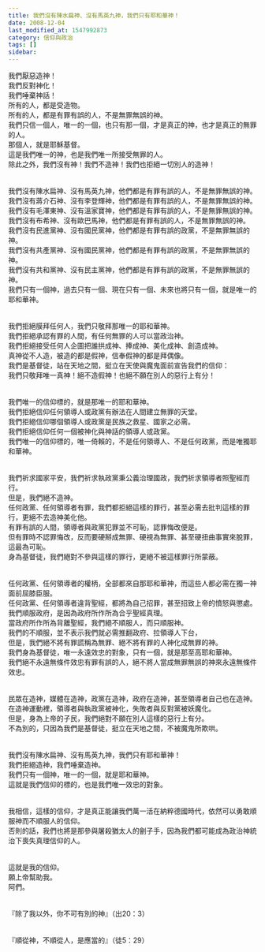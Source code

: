```yaml
---
title: 我們沒有陳水扁神、沒有馬英九神，我們只有耶和華神！
date: 2008-12-04
last_modified_at: 1547992873
category: 信仰與政治
tags: []
sidebar: 
---
```


<p>我們厭惡造神！<br/>我們反對神化！<br/>我們唾棄神話！<br/><!--more-->所有的人，都是受造物。<br/>所有的人，都是有罪有誤的人，不是無罪無誤的神。<br/>我們只信一個人，唯一的一個，也只有那一個，才是真正的神，也才是真正的無罪的人。<br/>那個人，就是耶穌基督。<br/>這是我們唯一的神，也是我們唯一所接受無罪的人。<br/>除此之外，我們沒有神！我們不造神！我們也拒絕一切別人的造神！<br/><br/><br/>我們沒有陳水扁神、沒有馬英九神，他們都是有罪有誤的人，不是無罪無誤的神。<br/>我們沒有蔣介石神、沒有李登輝神，他們都是有罪有誤的人，不是無罪無誤的神。<br/>我們沒有毛澤東神、沒有溫家寶神，他們都是有罪有誤的人，不是無罪無誤的神。<br/>我們沒有布希神、沒有歐巴馬神，他們都是有罪有誤的人，不是無罪無誤的神。<br/>我們沒有民進黨神、沒有國民黨神，他們都是有罪有誤的政黨，不是無罪無誤的神。<br/>我們沒有共產黨神、沒有國民黨神，他們都是有罪有誤的政黨，不是無罪無誤的神。<br/>我們沒有共和黨神、沒有民主黨神，他們都是有罪有誤的政黨，不是無罪無誤的神。<br/>我們只有一個神，過去只有一個、現在只有一個、未來也將只有一個，就是唯一的耶和華神。<br/><br/><br/>我們拒絕膜拜任何人，我們只敬拜那唯一的耶和華神。<br/>我們拒絕承認有罪的人間，有任何無罪的人可以當政治神。<br/>我們拒絕接受任何人企圖把誰拱成神、捧成神、美化成神、創造成神。<br/>真神從不人造，被造的都是假神，信奉假神的都是拜偶像。<br/>我們是基督徒，站在天地之間，挺立在天使與魔鬼面前宣告我們的信仰：<br/>我們只敬拜唯一真神！絕不造假神！也絕不願在別人的惡行上有分！<br/><br/><br/>我們唯一的信仰標的，就是那唯一的耶和華神。<br/>我們拒絕信仰任何領導人或政黨有辦法在人間建立無罪的天堂。<br/>我們拒絕信仰哪個領導人或政黨是民族之救星、國家之必需。<br/>我們拒絕信仰任何一個被神化與神話的領導人或政黨。<br/>我們唯一的信仰標的，唯一倚賴的，不是任何領導人、不是任何政黨，而是唯獨耶和華神。<br/><br/><br/>我們祈求國家平安，我們祈求執政黨秉公義治理國政，我們祈求領導者照聖經而行。<br/>但是，我們絕不造神。<br/>任何政黨、任何領導者有罪，我們都拒絕這樣的罪行，甚至必需去批判這樣的罪行，更絕不去造神美化他。<br/>有罪有誤的人間，領導者與政黨犯罪並不可恥，認罪悔改便是。<br/>但有罪時不認罪悔改，反而要硬掰成無罪、硬視為無罪、甚至硬扭曲事實來脫罪，這最為可恥。<br/>身為基督徒，我們絕對不參與這樣的罪行，更絕不被這樣罪行所蒙蔽。<br/><br/><br/>任何政黨、任何領導者的權柄，全部都來自那耶和華神，而這些人都必需在獨一神面前屈膝臣服。<br/>任何政黨、任何領導者違背聖經，都將為自己招罪，甚至招致上帝的憤怒與懲處。<br/>我們順服政府，是因為政府所作所為合乎聖經真理。<br/>當政府所作所為背離聖經，我們絕不順服人，而只順服神。<br/>我們的不順服，並不表示我們就必需推翻政府、拉領導人下台，<br/>但是，我們絕不將有罪謊稱為無罪、絕不將有罪的人神化成無罪的神。<br/>我們身為基督徒，唯一永遠效忠的對象，只有一個，就是那至高耶和華神。<br/>我們絕不永遠無條件效忠有罪有誤的人，絕不將人當成無罪無誤的神來永遠無條件效忠。<br/><br/><br/>民眾在造神，媒體在造神，政黨在造神，政府在造神，甚至領導者自己也在造神。<br/>在造神運動裡，領導者與執政黨被神化，失敗者與反對黨被妖魔化。<br/>但是，身為上帝的子民，我們絕對不願在別人這樣的惡行上有分。<br/>不為別的，只因為我們是基督徒，挺立在天地之間，不被魔鬼所欺哄。<br/><br/><br/>我們沒有陳水扁神、沒有馬英九神，我們只有耶和華神！<br/>我們拒絕造神，我們唾棄造神。<br/>我們只有一個神，唯一的一個，就是耶和華神。<br/>這就是我們信仰的標的，也是我們唯一效忠的對象。<br/><br/><br/>我相信，這樣的信仰，才是真正能讓我們萬一活在納粹德國時代，依然可以勇敢順服神而不順服人的信仰。<br/>否則的話，我們也將是那參與屠殺猶太人的劊子手，因為我們都可能成為政治神統治下喪失真理信仰的人。<br/><br/><br/>這就是我的信仰。<br/>願上帝幫助我。<br/>阿們。<br/><br/><br/>『除了我以外，你不可有別的神』（出20：3）<br/><br/><br/>『順從神，不順從人，是應當的』（徒5：29）<br/><br/><br/><br/></p>